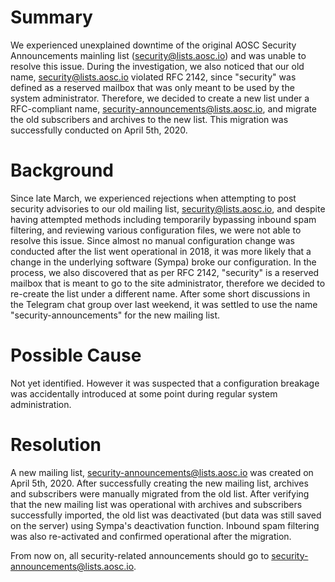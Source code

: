 <!-- TITLE: ERR-INFRA-00001: Security Announcements Mailing List Migration -->
<!-- SUBTITLE: A quick summary of the recent Security Announcements Mailing List Migration incident -->

# Summary
We experienced unexplained downtime of the original AOSC Security Announcements mainling list (security@lists.aosc.io) and was unable to resolve this issue. During the investigation, we also noticed that our old name, security@lists.aosc.io violated RFC 2142, since "security" was defined as a reserved mailbox that was only meant to be used by the system administrator. Therefore, we decided to create a new list under a RFC-compliant name, security-announcements@lists.aosc.io, and migrate the old subscribers and archives to the new list. This migration was successfully conducted on April 5th, 2020.

# Background
Since late March, we experienced rejections when attempting to post security advisories to our old mailing list, security@lists.aosc.io, and despite having attempted methods including temporarily bypassing inbound spam filtering, and reviewing various configuration files, we were not able to resolve this issue. Since almost no manual configuration change was conducted after the list went operational in 2018, it was more likely that a change in the underlying software (Sympa) broke our configuration. In the process, we also discovered that as per RFC 2142, "security" is a reserved mailbox that is meant to go to the site administrator, therefore we decided to re-create the list under a different name. After some short discussions in the Telegram chat group over last weekend, it was settled to use the name "security-announcements" for the new mailing list.

# Possible Cause
Not yet identified. However it was suspected that a configuration breakage was accidentally introduced at some point during regular system administration.

# Resolution
A new mailing list, security-announcements@lists.aosc.io was created on April 5th, 2020. After successfully creating the new mailing list, archives and subscribers were manually migrated from the old list. After verifying that the new mailing list was operational with archives and subscribers successfully imported, the old list was deactivated (but data was still saved on the server) using Sympa's deactivation function. Inbound spam filtering was also re-activated and confirmed operational after the migration.

From now on, all security-related announcements should go to security-announcements@lists.aosc.io.